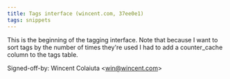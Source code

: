 ```yaml
---
title: Tags interface (wincent.com, 37ee0e1)
tags: snippets
---
```


This is the beginning of the tagging interface. Note that because I want to sort tags by the number of times they're used I had to add a counter\_cache column to the tags table.

Signed-off-by: Wincent Colaiuta &lt;win@wincent.com&gt;

